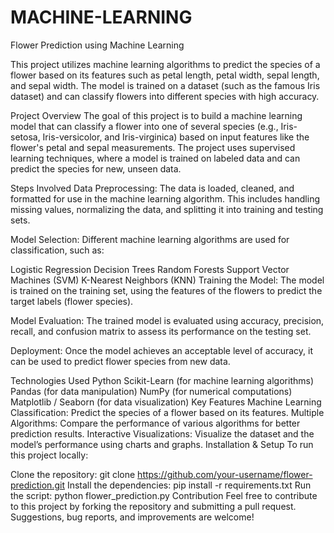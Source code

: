 # MACHINE-LEARNING

Flower Prediction using Machine Learning

This project utilizes machine learning algorithms to predict the species of a flower based on its features such as petal length, petal width, sepal length, and sepal width. The model is trained on a dataset (such as the famous Iris dataset) and can classify flowers into different species with high accuracy.

Project Overview
The goal of this project is to build a machine learning model that can classify a flower into one of several species (e.g., Iris-setosa, Iris-versicolor, and Iris-virginica) based on input features like the flower's petal and sepal measurements. The project uses supervised learning techniques, where a model is trained on labeled data and can predict the species for new, unseen data.

Steps Involved
Data Preprocessing: The data is loaded, cleaned, and formatted for use in the machine learning algorithm. This includes handling missing values, normalizing the data, and splitting it into training and testing sets.

Model Selection: Different machine learning algorithms are used for classification, such as:

Logistic Regression
Decision Trees
Random Forests
Support Vector Machines (SVM)
K-Nearest Neighbors (KNN)
Training the Model: The model is trained on the training set, using the features of the flowers to predict the target labels (flower species).

Model Evaluation: The trained model is evaluated using accuracy, precision, recall, and confusion matrix to assess its performance on the testing set.

Deployment: Once the model achieves an acceptable level of accuracy, it can be used to predict flower species from new data.

Technologies Used
Python
Scikit-Learn (for machine learning algorithms)
Pandas (for data manipulation)
NumPy (for numerical computations)
Matplotlib / Seaborn (for data visualization)
Key Features
Machine Learning Classification: Predict the species of a flower based on its features.
Multiple Algorithms: Compare the performance of various algorithms for better prediction results.
Interactive Visualizations: Visualize the dataset and the model’s performance using charts and graphs.
Installation & Setup
To run this project locally:

Clone the repository:
git clone https://github.com/your-username/flower-prediction.git
Install the dependencies:
pip install -r requirements.txt
Run the script:
python flower_prediction.py
Contribution
Feel free to contribute to this project by forking the repository and submitting a pull request. Suggestions, bug reports, and improvements are welcome!
